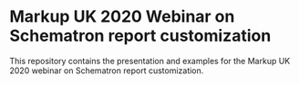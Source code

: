 Markup UK 2020 Webinar on Schematron report customization
==

This repository contains the presentation and examples for the Markup UK 2020 webinar on Schematron report
customization.
